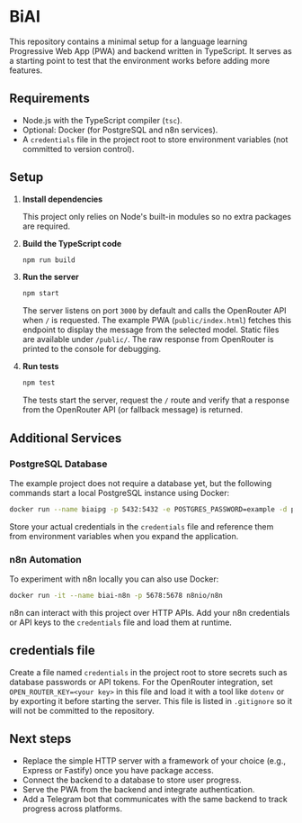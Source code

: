 # BiAI

This repository contains a minimal setup for a language learning Progressive Web App (PWA) and backend written in TypeScript. It serves as a starting point to test that the environment works before adding more features.

## Requirements

- Node.js with the TypeScript compiler (`tsc`).
- Optional: Docker (for PostgreSQL and n8n services).
- A `credentials` file in the project root to store environment variables (not committed to version control).

## Setup

1. **Install dependencies**

   This project only relies on Node's built-in modules so no extra packages are required.

2. **Build the TypeScript code**

   ```bash
   npm run build
   ```

3. **Run the server**

   ```bash
   npm start
   ```

   The server listens on port `3000` by default and calls the OpenRouter API when `/` is requested. The example PWA (`public/index.html`) fetches this endpoint to display the message from the selected model. Static files are available under `/public/`.
   The raw response from OpenRouter is printed to the console for debugging.

4. **Run tests**

   ```bash
   npm test
   ```

   The tests start the server, request the `/` route and verify that a response from the OpenRouter API (or fallback message) is returned.

## Additional Services

### PostgreSQL Database

The example project does not require a database yet, but the following commands start a local PostgreSQL instance using Docker:

```bash
docker run --name biaipg -p 5432:5432 -e POSTGRES_PASSWORD=example -d postgres
```

Store your actual credentials in the `credentials` file and reference them from environment variables when you expand the application.

### n8n Automation

To experiment with n8n locally you can also use Docker:

```bash
docker run -it --name biai-n8n -p 5678:5678 n8nio/n8n
```

n8n can interact with this project over HTTP APIs. Add your n8n credentials or API keys to the `credentials` file and load them at runtime.

## credentials file

Create a file named `credentials` in the project root to store secrets such as database passwords or API tokens. For the OpenRouter integration, set `OPEN_ROUTER_KEY=<your key>` in this file and load it with a tool like `dotenv` or by exporting it before starting the server. This file is listed in `.gitignore` so it will not be committed to the repository.

## Next steps

- Replace the simple HTTP server with a framework of your choice (e.g., Express or Fastify) once you have package access.
- Connect the backend to a database to store user progress.
- Serve the PWA from the backend and integrate authentication.
- Add a Telegram bot that communicates with the same backend to track progress across platforms.
